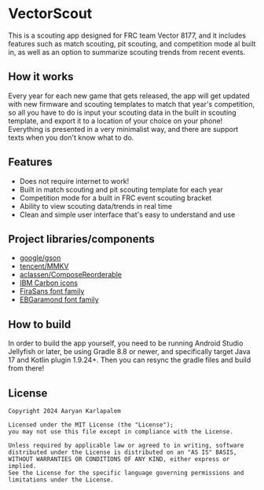 # VectorScout
This is a scouting app designed for FRC team Vector 8177, and it includes features such as match scouting, pit scouting, and competition mode al built in, as well as an option to summarize scouting trends from recent events.

## How it works
Every year for each new game that gets released, the app will get updated with new firmware and scouting templates to match that year's competition, so all you have to do is input your scouting data in the built in scouting template, and export it to a location of your choice on your phone! Everything is presented in a very minimalist way, and there are support texts when you don't know what to do.

## Features
- Does not require internet to work!
- Built in match scouting and pit scouting template for each year
- Competition mode for a built in FRC event scouting bracket
- Ability to view scouting data/trends in real time
- Clean and simple user interface that's easy to understand and use

## Project libraries/components
- [google/gson](https://github.com/google/gson)
- [tencent/MMKV](https://github.com/tencent/MMKV)
- [aclassen/ComposeReorderable](https://github.com/aclassen/ComposeReorderable)
- [IBM Carbon icons](https://carbondesignsystem.com/guidelines/icons/library)
- [FiraSans font family](https://fonts.google.com/specimen/Fira+Sans?query=fira+sans)
- [EBGaramond font family](https://fonts.google.com/specimen/EB+Garamond?query=eb+garamond)

## How to build
In order to build the app yourself, you need to be running Android Studio Jellyfish or later, be using Gradle 8.8 or newer, and specifically target Java 17 and Kotlin plugin 1.9.24+. Then you can resync the gradle files and build from there! 

## License
```
Copyright 2024 Aaryan Karlapalem

Licensed under the MIT License (the "License");
you may not use this file except in compliance with the License.

Unless required by applicable law or agreed to in writing, software
distributed under the License is distributed on an "AS IS" BASIS,
WITHOUT WARRANTIES OR CONDITIONS OF ANY KIND, either express or implied.
See the License for the specific language governing permissions and
limitations under the License.
```
